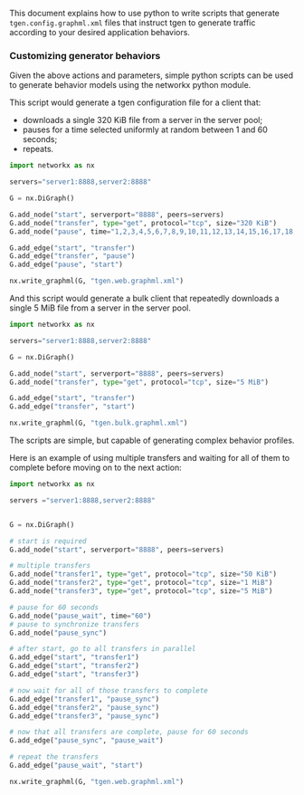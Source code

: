 This document explains how to use python to write scripts that generate `tgen.config.graphml.xml` files that instruct tgen to generate traffic according to your desired application behaviors.

### Customizing generator behaviors

Given the above actions and parameters, simple python scripts can be used to generate behavior models using the networkx python module.

This script would generate a tgen configuration file for a client that:

  + downloads a single 320 KiB file from a server in the server pool;
  + pauses for a time selected uniformly at random between 1 and 60 seconds;
  + repeats.

```python
import networkx as nx

servers="server1:8888,server2:8888"

G = nx.DiGraph()

G.add_node("start", serverport="8888", peers=servers)
G.add_node("transfer", type="get", protocol="tcp", size="320 KiB")
G.add_node("pause", time="1,2,3,4,5,6,7,8,9,10,11,12,13,14,15,16,17,18,19,20,21,22,23,24,25,26,27,28,29,30,31,32,33,34,35,36,37,38,39,40,41,42,43,44,45,46,47,48,49,50,51,52,53,54,55,56,57,58,59,60")

G.add_edge("start", "transfer")
G.add_edge("transfer", "pause")
G.add_edge("pause", "start")

nx.write_graphml(G, "tgen.web.graphml.xml")
```

And this script would generate a bulk client that repeatedly downloads a single 5 MiB file from a server in the server pool.

```python
import networkx as nx

servers="server1:8888,server2:8888"

G = nx.DiGraph()

G.add_node("start", serverport="8888", peers=servers)
G.add_node("transfer", type="get", protocol="tcp", size="5 MiB")

G.add_edge("start", "transfer")
G.add_edge("transfer", "start")

nx.write_graphml(G, "tgen.bulk.graphml.xml")
```

The scripts are simple, but capable of generating complex behavior profiles.

Here is an example of using multiple transfers and waiting for all of them to complete before moving on to the next action:

```python
import networkx as nx

servers ="server1:8888,server2:8888"


G = nx.DiGraph()

# start is required
G.add_node("start", serverport="8888", peers=servers)

# multiple transfers
G.add_node("transfer1", type="get", protocol="tcp", size="50 KiB")
G.add_node("transfer2", type="get", protocol="tcp", size="1 MiB")
G.add_node("transfer3", type="get", protocol="tcp", size="5 MiB")

# pause for 60 seconds
G.add_node("pause_wait", time="60")
# pause to synchronize transfers
G.add_node("pause_sync")

# after start, go to all transfers in parallel
G.add_edge("start", "transfer1")
G.add_edge("start", "transfer2")
G.add_edge("start", "transfer3")

# now wait for all of those transfers to complete
G.add_edge("transfer1", "pause_sync")
G.add_edge("transfer2", "pause_sync")
G.add_edge("transfer3", "pause_sync")

# now that all transfers are complete, pause for 60 seconds
G.add_edge("pause_sync", "pause_wait")

# repeat the transfers
G.add_edge("pause_wait", "start")

nx.write_graphml(G, "tgen.web.graphml.xml")
```